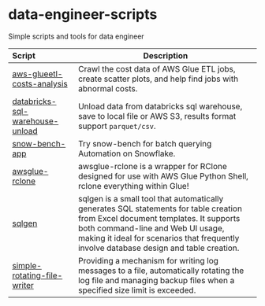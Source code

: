 # data-engineer-scripts

Simple scripts and tools for data engineer

| Script                                                                  | Description                                                                                                                                                                                                                                                    |
|:------------------------------------------------------------------------|----------------------------------------------------------------------------------------------------------------------------------------------------------------------------------------------------------------------------------------------------------------|
| [aws-glueetl-costs-analysis](src/aws-glueetl-costs-analysis/)           | Crawl the cost data of AWS Glue ETL jobs, create scatter plots, and help find jobs with abnormal costs.                                                                                                                                                        |
| [databricks-sql-warehouse-unload](src/databricks-sql-warehouse-unload/) | Unload data from databricks sql warehouse, save to local file or AWS S3, results format support `parquet/csv`.                                                                                                                                                 |
| [snow-bench-app](https://github.com/zhiweio/snow-bench-app)             | Try snow-bench for batch querying Automation on Snowflake.                                                                                                                                                                                                     |
| [awsglue-rclone](https://github.com/zhiweio/awsglue-rclone)             | awsglue-rclone is a wrapper for RClone designed for use with AWS Glue Python Shell, rclone everything within Glue!                                                                                                                                             |
| [sqlgen](https://github.com/zhiweio/sqlgen)                             | sqlgen is a small tool that automatically generates SQL statements for table creation from Excel document templates. It supports both command-line and Web UI usage, making it ideal for scenarios that frequently involve database design and table creation. |
| [simple-rotating-file-writer](src/simple-rotating-file-writer)          | Providing a mechanism for writing log messages to a file, automatically rotating the log file and managing backup files when a specified size limit is exceeded.                                                                                               |
